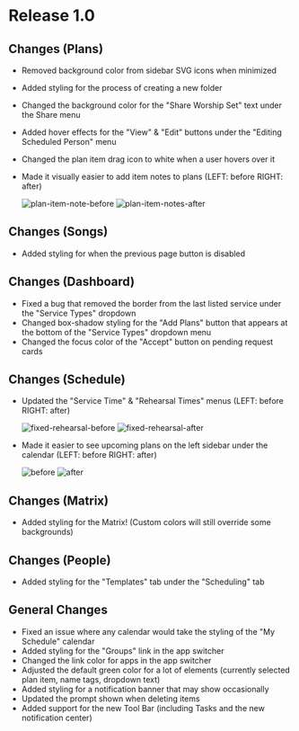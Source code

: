 # Release 1.0

## Changes (Plans)
-  Removed background color from sidebar SVG icons when minimized
-  Added styling for the process of creating a new folder
-  Changed the background color for the "Share Worship Set" text under the Share menu
-  Added hover effects for the "View" & "Edit" buttons under the "Editing Scheduled Person" menu
-  Changed the plan item drag icon to white when a user hovers over it
-  Made it visually easier to add item notes to plans (LEFT: before RIGHT: after)

    ![plan-item-note-before](https://github.com/jacobmrtn/pco-dark-mode-updates/assets/135056345/83373de3-3c8c-4709-9262-5259deab78eb)
    ![plan-item-notes-after](https://github.com/jacobmrtn/pco-dark-mode-updates/assets/135056345/1e19f959-9b1f-46c9-adda-a2128c2fdd4e)


## Changes (Songs)
- Added styling for when the previous page button is disabled 

## Changes (Dashboard)
- Fixed a bug that removed the border from the last listed service under the "Service Types" dropdown
- Changed box-shadow styling for the "Add Plans" button that appears at the bottom of the "Service Types" dropdown menu
- Changed the focus color of the "Accept" button on pending request cards

## Changes (Schedule)
- Updated the "Service Time" & "Rehearsal Times" menus (LEFT: before RIGHT: after)
  
    ![fixed-rehearsal-before](https://github.com/jacobmrtn/pco-dark-mode-updates/assets/135056345/65082631-b6b0-4189-b20d-cd285abf8c6a)
    ![fixed-rehearsal-after](https://github.com/jacobmrtn/pco-dark-mode-updates/assets/135056345/c84d8811-7921-49fa-9119-3c3f6dd8c679)


  
- Made it easier to see upcoming plans on the left sidebar under the calendar (LEFT: before RIGHT: after)

    ![before](https://github.com/jacobmrtn/pco-dark-mode-updates/assets/135056345/a4fa8b84-a560-497e-b083-491f048c51c9)
    ![after](https://github.com/jacobmrtn/pco-dark-mode-updates/assets/135056345/caeba325-27ab-437a-8dd2-1a52e983e7c7)


## Changes (Matrix)
- Added styling for the Matrix! (Custom colors will still override some backgrounds) 

## Changes (People)
- Added styling for the "Templates" tab under the "Scheduling" tab

## General Changes
- Fixed an issue where any calendar would take the styling of the "My Schedule" calendar 
- Added styling for the "Groups" link in the app switcher
- Changed the link color for apps in the app switcher
- Adjusted the default green color for a lot of elements (currently selected plan item, name tags, dropdown text)
- Added styling for a notification banner that may show occasionally
- Updated the prompt shown when deleting items
- Added support for the new Tool Bar (including Tasks and the new notification center)
